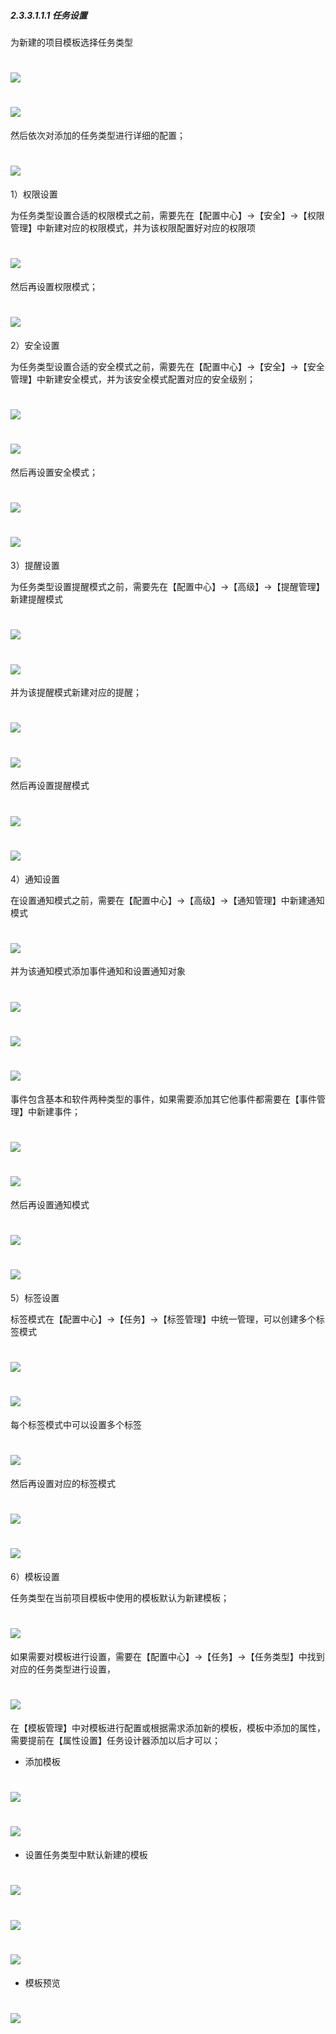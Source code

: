 ##### 2.3.3.1.1.1 任务设置

为新建的项目模板选择任务类型

# ![](/assets/3配置中心-项目模板-任务设置1.png)

# ![](/assets/3配置中心-项目模板-任务设置2.png)

然后依次对添加的任务类型进行详细的配置；

# ![](/assets/3配置中心-项目模板-任务设置3.png)

1）权限设置

为任务类型设置合适的权限模式之前，需要先在【配置中心】→【安全】→【权限管理】中新建对应的权限模式，并为该权限配置好对应的权限项

# ![](/assets/3配置中心-项目模板配置-权限设置2.png)

然后再设置权限模式；

# ![](/assets/3配置中心-项目模板配置-权限设置3.png)


2）安全设置

为任务类型设置合适的安全模式之前，需要先在【配置中心】→【安全】→【安全管理】中新建安全模式，并为该安全模式配置对应的安全级别；

# ![](/assets/3配置中心-项目模板-安全设置1.png)

# ![](/assets/3配置中心-项目模板-安全设置2.png)

然后再设置安全模式；

# ![](/assets/3配置中心-项目模板-安全设置3.png)

# ![](/assets/3配置中心-项目模板-安全设置4.png)

3）提醒设置

为任务类型设置提醒模式之前，需要先在【配置中心】→【高级】→【提醒管理】新建提醒模式

# ![](/assets/3配置中心-项目模板-提醒模式1.png)

# ![](/assets/3配置中心-项目模板-提醒模式2.png)

并为该提醒模式新建对应的提醒；

# ![](/assets/3配置中心-项目模板-提醒模式3.png)

# ![](/assets/3配置中心-项目模板-提醒模式4.png)

然后再设置提醒模式

# ![](/assets/3配置中心-项目模板-提醒设置1.png)

# ![](/assets/3配置中心-项目模板-提醒设置2.png)

4）通知设置

在设置通知模式之前，需要在【配置中心】→【高级】→【通知管理】中新建通知模式


# ![](/assets/3配置中心-项目模板-通知模式1.png)

并为该通知模式添加事件通知和设置通知对象

# ![](/assets/3配置中心-项目模板-通知模式-添加事件通知1.png)

# ![](/assets/3配置中心-项目模板-通知模式-添加事件通知2.png)

# ![](/assets/3配置中心-项目模板-通知模式-添加事件通知3.png)

事件包含基本和软件两种类型的事件，如果需要添加其它他事件都需要在【事件管理】中新建事件；

# ![](/assets/3配置中心-项目模板-通知模式-事件管理1.1.png)

# ![](/assets/3配置中心-项目模板-通知模式-事件管理2.png)

然后再设置通知模式

# ![](/assets/3配置中心-项目模板-通知模式-设置通知模式1.png)

# ![](/assets/3配置中心-项目模板-通知模式-设置通知模式2.png)

5）标签设置

标签模式在【配置中心】→【任务】→【标签管理】中统一管理，可以创建多个标签模式


# ![](/assets/3配置中心-项目模板-标签管理1.png)

# ![](/assets/3配置中心-项目模板-标签管理2.png)

每个标签模式中可以设置多个标签

# ![](/assets/3配置中心-项目模板-标签管理-管理任务标签.png)

然后再设置对应的标签模式

# ![](/assets/3配置中心-项目模板-标签管理-设置标签模式1.png)

# ![](/assets/3配置中心-项目模板-标签管理-设置标签模式2.png)

6）模板设置

任务类型在当前项目模板中使用的模板默认为新建模板；

# ![](/assets/3配置中心-项目模板-模板管理1.png)

如果需要对模板进行设置，需要在【配置中心】→【任务】→【任务类型】中找到对应的任务类型进行设置，

# ![](/assets/3配置中心-项目模板-模板管理2.png)

在【模板管理】中对模板进行配置或根据需求添加新的模板，模板中添加的属性，需要提前在【属性设置】任务设计器添加以后才可以；

* 添加模板

# ![](/assets/3配置中心-项目模板-模板管理3.png)

# ![](/assets/3配置中心-项目模板-模板管理3.1.png)

* 设置任务类型中默认新建的模板

# ![](/assets/3配置中心-项目模板-模板管理-配置.png)

# ![](/assets/3配置中心-项目模板-模板管理-添加属性.png)

# ![](/assets/3配置中心-项目模板-模板管理-添加属性2.png)

* 模板预览

# ![](/assets/3配置中心-项目模板-模板管理-预览.png)

